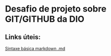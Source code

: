 # Desafio de projeto sobre GIT/GITHUB da DIO

## Links úteis:
[Sintaxe básica markdown .md](https://www.markdownguide.org/basic-syntax/) 

